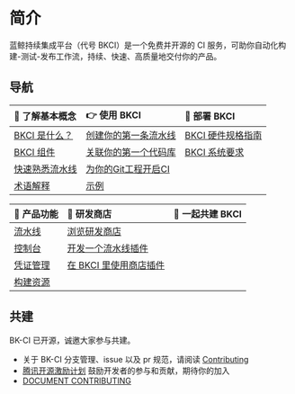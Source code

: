 # 简介

蓝鲸持续集成平台（代号 BKCI）是一个免费并开源的 CI 服务，可助你自动化构建-测试-发布工作流，持续、快速、高质量地交付你的产品。

## 导航
| 🐤 了解基本概念 | 👉 使用 BKCI | 🚀 部署 BKCI |
| :--- | :--- | :--- |
| [BKCI 是什么？](./bkci.md) | [创建你的第一条流水线](../Quickstarts/Create-your-first-pipeline.md) | [BKCI 硬件规格指南](../Setup/system-requirements/hardware.md) |
| [BKCI 组件](./terminology/components.md) | [关联你的第一个代码库](../Quickstarts/Link-your-first-repo.md) | [BKCI 系统要求](../Setup/system-requirements/system.md)  |
| [快速熟悉流水线](./terminology/Learn-pipeline-in-5min.md) | [为你的Git工程开启CI](../Quickstarts/Enable-ci.md) | |
| [术语解释](./terminology/Learn-pipeline-in-5min.md) | [示例](../Quickstarts/Case/Examples/vars-usage.md) |  |

| 📔 产品功能 | 🏪 研发商店 | 🤝 一起共建 BKCI |
| :--- | :--- | :--- |
| [流水线](../Services/Pipeline/pipeline-list.md) | [浏览研发商店](../Services/Store/home.md) |  |
| [控制台](../Services/Console/Console.md) | [开发一个流水线插件](../Services/Store/start-new-task.md) |  |
| [凭证管理](../Services/Ticket/ticket.md) | [在 BKCI 里使用商店插件](../Services/Store/upload-new-task.md) |  |
| [构建资源](../Services/Pools/host-to-bkci.md) |  |  |

## 共建

BK-CI 已开源，诚邀大家参与共建。

* 关于 BK-CI 分支管理、issue 以及 pr 规范，请阅读 [Contributing](../../../..//DocumentationContributorGuide/7.0/collaborateguide.md)
* [腾讯开源激励计划](https://opensource.tencent.com/contribution) 鼓励开发者的参与和贡献，期待你的加入
* [DOCUMENT CONTRIBUTING](https://github.com/TencentBlueKing/BKDocs/blob/master/新文档中心格式要求/文档更新指引.md)

